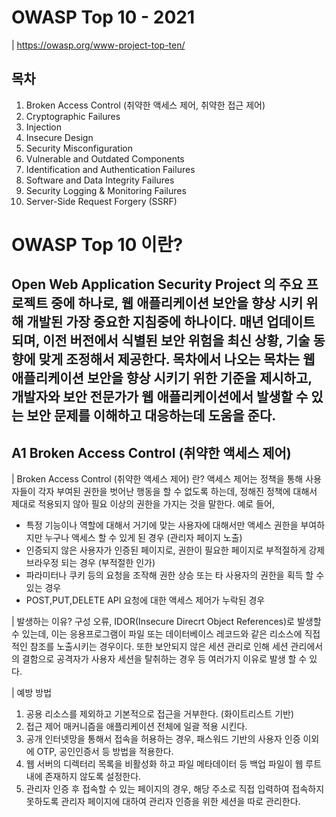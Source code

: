 # OWASP Top 10 - 2021

| https://owasp.org/www-project-top-ten/

## 목차
1. Broken Access Control (취약한 액세스 제어, 취약한 접근 제어)
2. Cryptographic Failures
3. Injection
4. Insecure Design
5. Security Misconfiguration
6. Vulnerable and Outdated Components
7. Identification and Authentication Failures
8. Software and Data Integrity Failures
9. Security Logging & Monitoring Failures
10. Server-Side Request Forgery (SSRF)


# OWASP Top 10 이란?
Open Web Application Security Project 의 주요 프로젝트 중에 하나로, 웹 애플리케이션 보안을 향상 시키 위해 개발된 가장 중요한 지침중에 하나이다.
매년 업데이트 되며, 이전 버전에서 식별된 보안 위험을 최신 상황, 기술 동향에 맞게 조정해서 제공한다.
목차에서 나오는 목차는 웹 애플리케이션 보안을 향상 시키기 위한 기준을 제시하고, 개발자와 보안 전문가가 웹 애플리케이션에서 발생할 수 있는 보안 문제를 이해하고 대응하는데 도움을 준다.
---

## A1 Broken Access Control (취약한 액세스 제어)
| Broken Access Control (취약한 액세스 제어) 란?
액세스 제어는 정책을 통해 사용자들이 각자 부여된 권한을 벗어난 행동을 할 수 없도록 하는데, 정해진 정책에 대해서 제대로 적용되지 않아 필요 이상의 권한을 가지는 것을 말한다.
예로 들어,
- 특정 기능이나 역할에 대해서 거기에 맞는 사용자에 대해서만 액세스 권한을 부여하지만 누구나 액세스 할 수 있게 된 경우 (관리자 페이지 노출)
- 인증되지 않은 사용자가 인증된 페이지로, 권한이 필요한 페이지로 부적절하게 강제 브라우정 되는 경우 (부적절한 인가)
- 파라미터나 쿠키 등의 요청을 조작해 권한 상승 또는 타 사용자의 권한을 획득 할 수 있는 경우
- POST,PUT,DELETE API 요청에 대한 액세스 제어가 누락된 경우

| 발생하는 이유?
구성 오류, IDOR(Insecure Direcrt Object References)로 발생할 수 있는데, 이는 응용프로그램이 파일 또는 데이터베이스 레코드와 같은 리소스에 직접적인 참조를 노출시키는 경우이다. 또한 보안되지 않은 세션 관리로 인해 세션 관리에서의 결함으로 공격자가 사용자 세션을 탈취하는 경우 등 여러가지 이유로 발생 할 수 있다.

| 예방 방법
1. 공용 리소스를 제외하고 기본적으로 접근을 거부한다. (화이트리스트 기반)
2. 접근 제어 매커니즘을 애플리케이션 전체에 일괄 적용 시킨다.
3. 공개 인터넷망을 통해서 접속을 허용하는 경우, 패스워드 기반의 사용자 인증 이외에 OTP, 공인인증서 등 방법을 적용한다.
4. 웹 서버의 디렉터리 목록을 비활성화 하고 파일 메타데이터 등 백업 파일이 웹 루트 내에 존재하지 않도록 설정한다.
5. 관리자 인증 후 접속할 수 있는 페이지의 경우, 해당 주소로 직접 입력하여 접속하지 못하도록 관리자 페이지에 대하여 관리자 인증을 위한 세션을 따로 관리한다.



